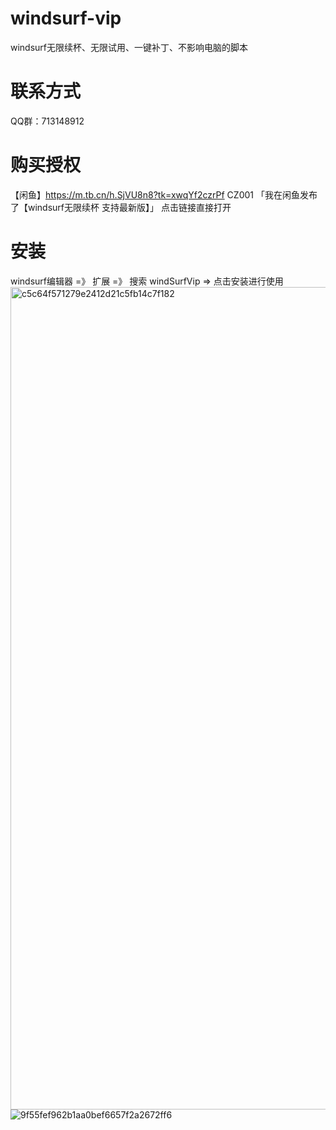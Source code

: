 # windsurf-vip
windsurf无限续杯、无限试用、一键补丁、不影响电脑的脚本
# 联系方式
QQ群：713148912
# 购买授权
【闲鱼】https://m.tb.cn/h.SjVU8n8?tk=xwqYf2czrPf CZ001 「我在闲鱼发布了【windsurf无限续杯 支持最新版】」
点击链接直接打开
# 安装
windsurf编辑器 =》 扩展 =》 搜索 windSurfVip => 点击安装进行使用
<img width="1946" height="1316" alt="c5c64f571279e2412d21c5fb14c7f182" src="https://github.com/user-attachments/assets/933230a9-5146-4ad9-a8d5-394604731c2d" />
![9f55fef962b1aa0bef6657f2a2672ff6](https://github.com/user-attachments/assets/21525e42-2c75-4cb3-b6d5-6220138f8ab4)
